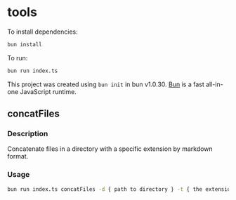 # tools

To install dependencies:

```bash
bun install
```

To run:

```bash
bun run index.ts
```

This project was created using `bun init` in bun v1.0.30. [Bun](https://bun.sh) is a fast all-in-one JavaScript runtime.

## concatFiles

### Description

Concatenate files in a directory with a specific extension by markdown format.

### Usage

```bash
bun run index.ts concatFiles -d { path to directory } -t { the extension of target files }
```
